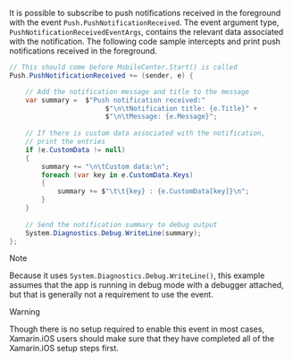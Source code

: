 It is possible to subscribe to push notifications received in the foreground with the event `Push.PushNotificationReceived`. The event argument type, `PushNotificationReceivedEventArgs`, contains the relevant data associated with the notification. The following code sample intercepts and print push notifications received in the foreground.

```csharp
// This should come before MobileCenter.Start() is called
Push.PushNotificationReceived += (sender, e) {

    // Add the notification message and title to the message
    var summary =  $"Push notification received:"
                        $"\n\tNotification title: {e.Title}" +
                        $"\n\tMessage: {e.Message}";
                        
    // If there is custom data associated with the notification,
    // print the entries
    if (e.CustomData != null)
    {
        summary += "\n\tCustom data:\n";
        foreach (var key in e.CustomData.Keys)
        {
            summary += $"\t\t{key} : {e.CustomData[key]}\n";
        }
    }
    
    // Send the notification summary to debug output
    System.Diagnostics.Debug.WriteLine(summary);
};

```

>[!NOTE]
>Because it uses `System.Diagnostics.Debug.WriteLine()`, this example assumes that the app is running in debug mode with a debugger attached, but that is generally not a requirement to use the event.

>[!WARNING]
>Though there is no setup required to enable this event in most cases, Xamarin.iOS users should make sure that they have completed all of the Xamarin.iOS setup steps first.